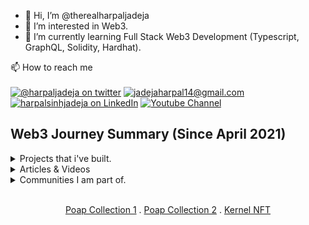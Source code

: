 -   👋 Hi, I’m @therealharpaljadeja
-   👀 I’m interested in Web3.
-   🌱 I’m currently learning Full Stack Web3 Development (Typescript, GraphQL, Solidity, Hardhat).

📫 How to reach me
<br>
<br>
<a href="https://twitter.com/HarpalJadeja11">![@harpaljadeja on twitter](https://img.shields.io/badge/Twitter-1DA1F2?style=for-the-badge&logo=twitter&logoColor=white)</a>
<a href="mailto:jadejaharpal14@gmail.com">![jadejaharpal14@gmail.com](https://img.shields.io/badge/Gmail-D14836?style=for-the-badge&logo=gmail&logoColor=white)</a>
<a href="https://www.linkedin.com/in/harpalsinhjadeja/">![harpalsinhjadeja on LinkedIn](https://img.shields.io/badge/LinkedIn-0077B5?style=for-the-badge&logo=linkedin&logoColor=white)</a>
<a href="https://www.youtube.com/channel/UCIqQqnmSm3ERdGYHA8Z8HyQ">![Youtube Channel](https://img.shields.io/badge/YouTube-FF0000?style=for-the-badge&logo=youtube&logoColor=white)</a>

## Web3 Journey Summary (Since April 2021)

<details>
    <summary>Projects that i've built.</summary>

-   <details>
     <summary>NiftySubs - Decentralized pay-as-you-watch Livestreaming Platform</summary>

    -   <details>
        <summary>How it's made</summary>

        -   SuperFluid (Streaming Money on-chain)
        -   Unlock Protocol (Token Gate content)
        -   Voodfy (Voodfy uses Filecoin combined with IPFS to store your videos reliably and securely. We use it for live video streaming)
        -   Solidity
        -   IPFS (IPFS PubSub for chat feature and orbitdb for storing data)
        -   Textile ThreadDB

        </details>

    -   <details>
        <summary>My Contribution</summary>

        -   Wrote Smart Contracts for Integration of SuperFluid and Unlock Protocol.
        -   Frontend using Chakra UI and ReactJS.
        -   Chat Interface using IPFS pubsub.
        -   Fundraising Contract and Widget
        -   SuperChat functionality
        -   Code to generate stream details from Voodfy.

        </details>

    -   <details>
        <summary>References & Docs</summary>

        -   [SuperFluid Docs](https://docs.superfluid.finance/superfluid/resources/archived-tutorials-docs/frontend-+-nodejs)
        -   [Unlock Protocol Docs](https://docs.unlock-protocol.com/unlock/)
        -   [OrbitDB](https://github.com/orbitdb/orbit-db/blob/main/API.md)
        -   [Voodfy](https://github.com/Voodfy/docs)
        -   [Solidity](https://docs.soliditylang.org/en/v0.8.13/)
        -   [Chakra UI](https://chakra-ui.com/guides/first-steps)

        </details>

    -   <details>
        <summary>Links</summary>

        -   [ETHGlobal Showcase Link](https://showcase.ethglobal.com/hackmoney2021/niftysubs)
        -   [Github](https://github.com/NiftySubs)
        -   [Demo Video](https://www.youtube.com/watch?v=skJes2cwNTI)
        </details>

        </details>

    -   <details>
        <summary>DAOInsure - Decentralised autonomous Insurance organisation
        </summary>

        -   <details>
            <summary>How it's made</summary>

            -   SuperFluid (Streaming Money on-chain)
            -   Solidity
            -   IPFS (IPFS PubSub for chat feature and orbitdb for storing data)
            -   Textile ThreadDB
            -   Chainlink External Adapters
            -   OpenWeather API
            -   Slate
            -   The Graph
            -   Polygon

            </details>

        -   <details>
            <summary>My Contribution</summary>

            -   Frontend for the application using Chakra UI (Initiaing Claims, Claims Feed, Voting and Dashboard)
            -   Data visualisation representing the insurance premium paid by each member.
            -   Graph to get on-chain information regarding which user paid how much premium.
            </details>

        -   <details>
            <summary>References & Docs</summary>

            -   [SuperFluid Docs](https://docs.superfluid.finance/superfluid/resources/archived-tutorials-docs/frontend-+-nodejs)
            -   [Chainlink External Adapters](https://docs.chain.link/docs/external-adapters/)
            -   [Solidity](https://docs.soliditylang.org/en/v0.8.13/)
            -   [Chakra UI](https://chakra-ui.com/guides/first-steps)
            -   [Graph Docs](https://thegraph.com/docs/en/)

            </details>

        -   <details>
            <summary>Links</summary>

            -   [Devfolio Showcase Link](https://devfolio.co/projects/daoinsure-1e0c)
            -   [Github](https://github.com/DAOInsure)
            -   [Demo Video](https://youtu.be/jEcHdgvRxXA)
            </details>

        </details>

    -   <details>
        <summary>useNear - Telegram Bot to use NEAR DApps
        </summary>

        -   <details>
            <summary>How it's made</summary>

            -   Telegram API
            -   Telegraf Library.
            -   NFT.Storage
            -   Mintbase SDK
            -   near-api-js

            </details>

        -   <details>
            <summary>My Contribution</summary>

            -   Connect wallet to telegram bot.
            -   Send NEAR token from telegram bot.
            -   Mint NFT on NEAR blockchain using Telegram Commands.
            -   Create a Mintbase Minters only group using Telegram bot.
            -   Adding proposal to Sputnik DAO using the Telegram bot.
            </details>

        -   <details>
            <summary>References & Docs</summary>

            -   [NEAR-API-JS](https://docs.near.org/docs/api/javascript-library)
            -   [Minting NFTs on NEAR](https://github.com/near-examples/NFT)
            -   [Mintbase Docs](https://docs.mintbase.io/ethereum/developers)
            -   [NFT.Storage Docs](https://nft.storage/docs/)
            -   [Sputnik DAO](https://github.com/near-daos/sputnik-dao-contract)

            </details>

        -   <details>
            <summary>Links</summary>

            -   [Github](https://github.com/useNear/useNear_bot)
            -   [Demo Video](https://www.youtube.com/watch?v=RgF_9sZ5bSQ)
            </details>

        </details>

    -   <details>
        <summary>DAOMe - Creator Economy App on Celo
        </summary>

        -   <details>
            <summary>How it's made</summary>

            -   Solidity
            -   React Native (Mobile app) / React (web app)
            -   Pinata SDK
            -   Hardhat
            -   Celo Blockchain
            -   WalletConnect (Mobile App)

            </details>

        -   <details>
            <summary>My Contribution</summary>

            -   Built the Web Interface from Scratch.
            -   Built the Mobile App from Scratch.
            -   Integration of App with Valora Testnet Wallet.
            -   Minting NFTs using Valora Wallet.
            -   Smart contracts for Creators Registry, Creator's Contact and Marketplace Contract.
            -   Test Scripts, Deploy Scripts
            </details>

        -   <details>
            <summary>References & Docs</summary>

            -   [Celo Docs](https://docs.celo.org/)
            -   [WalletConnect Docs](https://docs.walletconnect.com/)
            -   [Diamond Pattern EIP](https://eips.ethereum.org/EIPS/eip-2535)
            -   [Hardhat Docs](https://hardhat.org/getting-started/)
            -   [React Native Docs](https://reactnative.dev/docs/getting-started)

            </details>

        -   <details>
            <summary>Links</summary>

            -   [WebApp Github](https://github.com/therealharpaljadeja/daome)
            -   [Mobile App Github](https://github.com/therealharpaljadeja/daome-celo-dapp)
            -   [Demo Video](https://www.youtube.com/watch?v=VZGs_hDdqnY)
            -   [Devpost Showcase](https://devpost.com/software/daome)
            </details>

        </details>

    -   <details>
        <summary>NiftyGuilds - Web3 based NFT gated group chat platform
        </summary>

        -   <details>
            <summary>How it's made</summary>

            -   NextJS
            -   Covalent APIs
            -   Textile ThreadDB

            </details>

        -   <details>
            <summary>My Contribution</summary>

            -   Built the Web Interface from Scratch using NextJS.
            -   Querying Covalent NFT APIs for NFT portfolio information of an address.
            -   Automatic Group creation based on NFTs in the wallet using Textile ThreadDB.
            </details>

        -   <details>
            <summary>References & Docs</summary>

            -   [Textile ThreadDB](https://docs.textile.io/threads/)
            -   [Covalent APIs](https://www.covalenthq.com/docs/)
            </details>

        -   <details>
            <summary>Links</summary>

            -   [Github](https://github.com/therealharpaljadeja/niftyguilds)
            -   [Demo Video](https://www.youtube.com/watch?v=e1P4UkhLc0A)
            -   [ETHGlobal Showcase](https://showcase.ethglobal.com/buildquest/niftyguilds-j058z)
            </details>

        </details>

    -   <details>
        <summary>LensTube - Decentralized video sharing platform built using Lens Protocol and Livepeer
        </summary>

        -   <details>
            <summary>How it's made</summary>

            -   Lens Protocol
            -   Livepeer
            -   NextJS

            </details>

        -   <details>
            <summary>My Contribution</summary>

            -   Built the Web Interface from Scratch using NextJS.
            -   Using Lens API for creating profiles, creating publications on top of profiles, collecting publications, explore publications, follow-unfollow and activate-deactive follow modules along with approved currencies.
            -   Livepeer integration to upload video and mint Video NFTs which in turn become publication under a profile.
            -   Multi-profile support.
            </details>

        -   <details>
            <summary>References & Docs</summary>

            -   [Lens API](https://docs.lens.dev/docs)
            -   [Livepeer Docs](https://livepeer.com/docs/guides)
            -   [Metamask Docs](https://docs.metamask.io/guide/)

            </details>

        -   <details>
            <summary>Links</summary>

            -   [Github](https://github.com/LensLive/lenstube)
            -   [Live App (under development)](https://lenslive.vercel.app/)
            -   [ETHGlobal Showcase](https://showcase.ethglobal.com/lfgrow/lenstube-82rue)
            </details>

        </details>

</details>
<details>
<summary>Articles & Videos</summary>

-   [Minting ERC721s on Avalanche](https://docs.avax.network/build/tutorials/tutorials-contest/how-to-mint-erc721-using-openzeppelin/tutorial)
-   [SVG NFT Minting Course Metaschool](https://metaschool.so/courses/create-a-horoscope-web3-nft-application)
-   [Web3 Developer Roadmap Video](https://www.youtube.com/watch?v=q54j35z3fPQ)
-   [Biconomy Explainer](https://chisel-quality-501.notion.site/All-you-need-to-know-about-Biconomy-82cd8281ad9a4fb6afc815e3fc28c793)
</details>

<details>
<summary>Communities I am part of.</summary>

-   Developer DAO
-   Kernel by Gitcoin
-   Secureum Cohort 0
</details>
<br>
<p align="center"><a href="https://app.poap.xyz/scan/0x687Bfa719C70925920A61d5A4f9fD738fD3d87C5">Poap Collection 1</a> . 
<a href="https://app.poap.xyz/scan/0x22b2DD2CFEF2018D15543c484aceF6D9B5435863">Poap Collection 2</a> . 
<a href="https://opensea.io/assets/matic/0x1c39d4c8ad7ce5206355d43e343f5136ba5ca50f/22910636863232736">Kernel NFT</a>
</p>
<!---
therealharpaljadeja/therealharpaljadeja is a ✨ special ✨ repository because its `README.md` (this file) appears on your GitHub profile.
You can click the Preview link to take a look at your changes.
--->
